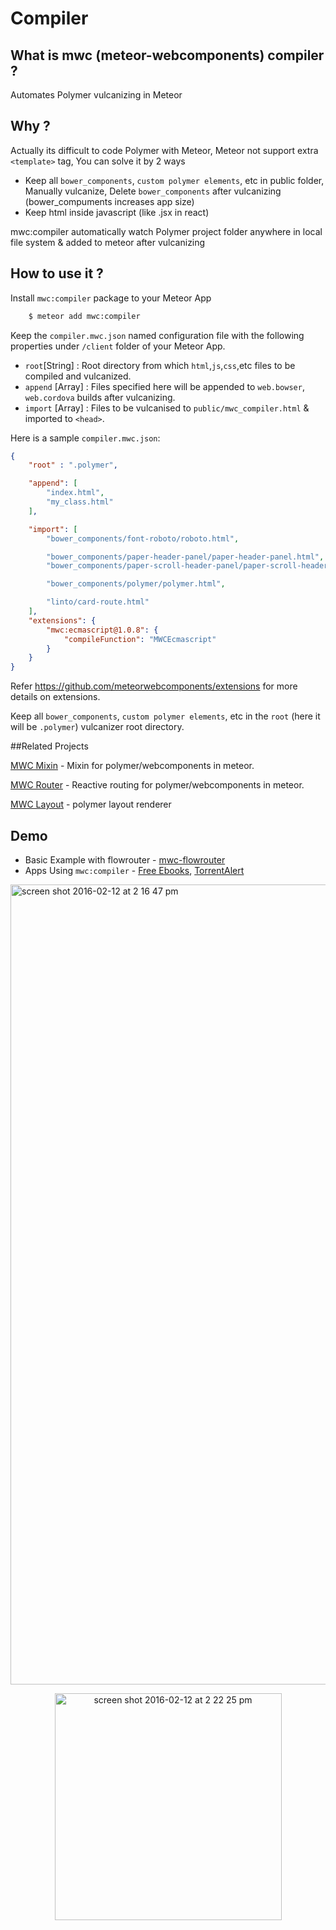 <!--
  Title: Meteor Webcomponents Compiler for Meteor Polymer integration
  Description: Compiler for polymer/webcomponents in meteor.
  -->
# Compiler

## What is mwc (meteor-webcomponents) compiler ?


Automates Polymer vulcanizing in Meteor


## Why ?


Actually its difficult to code Polymer with Meteor, Meteor not support extra `<template>` tag, You can solve it by 2 ways


* Keep all `bower_components`, `custom polymer elements`, etc in public folder, Manually vulcanize, Delete `bower_components` after vulcanizing (bower_compuments increases app size)
* Keep html inside javascript (like .jsx in react)


mwc:compiler automatically watch Polymer project folder anywhere in local file system & added to meteor after vulcanizing


## How to use it ?


Install `mwc:compiler` package to your Meteor App 


```sh
    $ meteor add mwc:compiler
```

Keep the `compiler.mwc.json` named configuration file with the following properties under `/client` folder of your Meteor App.


* `root`[String] : Root directory from which `html`,`js`,`css`,etc files to be compiled and vulcanized.
* `append` [Array] : Files specified here will be appended to `web.bowser`, `web.cordova` builds after vulcanizing.
* `import` [Array] : Files to be vulcanised to `public/mwc_compiler.html` & imported to `<head>`.


Here is a sample `compiler.mwc.json`:

```json
{
    "root" : ".polymer",

    "append": [
        "index.html",
        "my_class.html"
    ],

    "import": [
        "bower_components/font-roboto/roboto.html",

        "bower_components/paper-header-panel/paper-header-panel.html",
        "bower_components/paper-scroll-header-panel/paper-scroll-header-panel.html",

        "bower_components/polymer/polymer.html",

        "linto/card-route.html"
    ], 
    "extensions": {
        "mwc:ecmascript@1.0.8": {
            "compileFunction": "MWCEcmascript"
        }
    }
}

```
Refer https://github.com/meteorwebcomponents/extensions for more details on extensions.

Keep all `bower_components`, `custom polymer elements`, etc in the `root` (here it will be `.polymer`) vulcanizer root directory.

##Related Projects

[MWC Mixin](https://github.com/meteorwebcomponents/mixin) - Mixin for polymer/webcomponents in meteor.

[MWC Router](https://github.com/meteorwebcomponents/router) - Reactive routing for polymer/webcomponents in meteor.

[MWC Layout](https://github.com/meteorwebcomponents/layout) - polymer layout renderer


## Demo

* Basic Example with flowrouter - [mwc-flowrouter](https://github.com/meteorwebcomponents/demo-flowrouter)
* Apps Using `mwc:compiler` - [Free Ebooks](https://github.com/sujith3g/ebook), [TorrentAlert](https://github.com/HedCET/TorrentAlert)

<img width="1280" alt="screen shot 2016-02-12 at 2 16 47 pm" src="https://cloud.githubusercontent.com/assets/1298779/13002443/8ec7255a-d194-11e5-8297-096ff642e00d.png">

<p align="center">
<img width="363" alt="screen shot 2016-02-12 at 2 22 25 pm" src="https://cloud.githubusercontent.com/assets/1298779/13002446/94f7701a-d194-11e5-9864-42100dd614d7.png">
</p>
